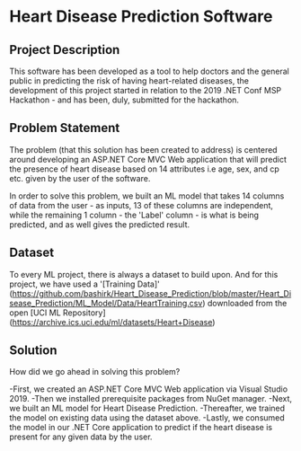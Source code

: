 # Heart Disease Prediction Software

## Project Description
This software has been developed as a tool to help doctors and the general public in predicting the risk of having heart-related diseases, the development of this project started in relation to the 2019 .NET Conf MSP Hackathon - and has been, duly, submitted for the hackathon.

## Problem Statement
The problem (that this solution has been created to address) is centered around developing an ASP.NET Core MVC Web application that will predict the presence of heart disease based on 14 attributes i.e age, sex, and cp etc. given by the user of the software. 

In order to solve this problem, we built an ML model that takes 14 columns of data from the user - as inputs, 13 of these columns are independent, while the remaining 1 column - the 'Label' column - is what is being predicted, and as well gives the predicted result. 

## Dataset
To every ML project, there is always a dataset to build upon. And for this project, we have used a '[Training Data]' (https://github.com/bashirk/Heart_Disease_Prediction/blob/master/Heart_Disease_Prediction/ML_Model/Data/HeartTraining.csv) downloaded from the open [UCI ML Repository] (https://archive.ics.uci.edu/ml/datasets/Heart+Disease)

## Solution

How did we go ahead in solving this problem? 

-First, we created an ASP.NET Core MVC Web application via Visual Studio 2019. 
-Then we installed prerequisite packages from NuGet manager. 
-Next, we built an ML model for Heart Disease Prediction. 
-Thereafter, we trained the model on existing data using the dataset above. 
-Lastly, we consumed the model in our .NET Core application to predict if the heart disease is present for any given data by the user.
 
